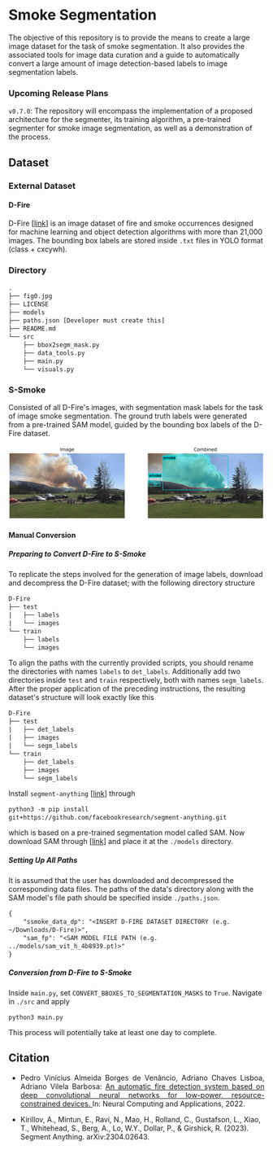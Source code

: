 # Smoke Segmentation

The objective of this repository is to provide the means to create a large image dataset for the task of smoke segmentation. It also provides the associated tools for image data curation and a guide to automatically convert a large amount of image detection-based labels to image segmentation labels.

### Upcoming Release Plans

`v0.7.0`: The repository will encompass the implementation of a proposed architecture for the segmenter, its training algorithm, a pre-trained segmenter for smoke image segmentation, as well as a demonstration of the process.

## Dataset

### External Dataset

#### D-Fire

D-Fire [[link](https://github.com/gaiasd/DFireDataset)] is an image dataset of fire and smoke occurrences designed for machine learning and object detection algorithms with more than 21,000 images. The bounding box labels are stored inside `.txt` files in YOLO format (class + cxcywh).

### Directory

```
.
├── fig0.jpg
├── LICENSE
├── models
├── paths.json [Developer must create this]
├── README.md
└── src
    ├── bbox2segm_mask.py
    ├── data_tools.py
    ├── main.py
    └── visuals.py
```

### S-Smoke

Consisted of all D-Fire's images, with segmentation mask labels for the task of image smoke segmentation. The ground truth labels were generated from a pre-trained SAM model, guided by the bounding box labels of the D-Fire dataset.

![](./fig0.jpg)

#### Manual Conversion

##### Preparing to Convert D-Fire to S-Smoke

To replicate the steps involved for the generation of image labels, download and decompress the D-Fire dataset; with the following directory structure
```
D-Fire
├── test
|   ├── labels
|   └── images
└── train
    ├── labels
    └── images
```
To align the paths with the currently provided scripts, you should rename the directories with names `labels` to `det_labels`. Additionally add two directories inside `test` and `train` respectively, both with names `segm_labels`. After the proper application of the preceding instructions, the resulting dataset's structure will look exactly like this
```
D-Fire
├── test
|   ├── det_labels
|   ├── images
|   └── segm_labels
└── train
    ├── det_labels
    ├── images
    └── segm_labels
```
Install `segment-anything` [[link](https://github.com/facebookresearch/segment-anything)] through
```
python3 -m pip install git+https://github.com/facebookresearch/segment-anything.git
```
which is based on a pre-trained segmentation model called SAM. Now download SAM through [[link](https://dl.fbaipublicfiles.com/segment_anything/sam_vit_h_4b8939.pth)] and place it at the `./models` directory.

##### Setting Up All Paths

It is assumed that the user has downloaded and decompressed the corresponding data files. The paths of the data's directory along with the SAM model's file path should be specified inside `./paths.json`.
```
{
    "ssmoke_data_dp": "<INSERT D-FIRE DATASET DIRECTORY (e.g. ~/Downloads/D-Fire)>",
    "sam_fp": "<SAM MODEL FILE PATH (e.g. ../models/sam_vit_h_4b8939.pt)>"
}
```

##### Conversion from D-Fire to S-Smoke

Inside `main.py`, set `CONVERT_BBOXES_TO_SEGMENTATION_MASKS` to `True`. Navigate in `./src` and apply
```
python3 main.py
```
This process will potentially take at least one day to complete.

## Citation

- <p align="justify">Pedro Vinícius Almeida Borges de Venâncio, Adriano Chaves Lisboa, Adriano Vilela Barbosa: <a href="https://link.springer.com/article/10.1007/s00521-022-07467-z"> An automatic fire detection system based on deep convolutional neural networks for low-power, resource-constrained devices. </a> In: Neural Computing and Applications, 2022.</p>

- Kirillov, A., Mintun, E., Ravi, N., Mao, H., Rolland, C., Gustafson, L., Xiao, T., Whitehead, S., Berg, A., Lo, W.Y., Dollar, P., & Girshick, R. (2023). Segment Anything. arXiv:2304.02643.


